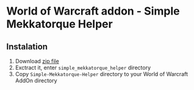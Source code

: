 # World of Warcraft addon - Simple Mekkatorque Helper
## Instalation
1) Download [zip file](https://github.com/piogrzej/simple_mekkatorque_helper/archive/master.zip)
2) Exctract it, enter `simple_mekkatorque_helper` directory
3) Copy `Simple-Mekkatorque-Helper` directory to your World of Warcraft AddOn directory
